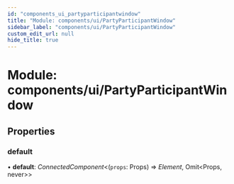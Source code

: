 ```yaml
---
id: "components_ui_partyparticipantwindow"
title: "Module: components/ui/PartyParticipantWindow"
sidebar_label: "components/ui/PartyParticipantWindow"
custom_edit_url: null
hide_title: true
---
```


# Module: components/ui/PartyParticipantWindow

## Properties

### default

• **default**: *ConnectedComponent*<(`props`: Props) => *Element*, Omit<Props, never\>\>
